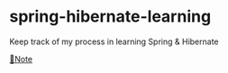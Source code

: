 # spring-hibernate-learning

Keep track of my process in learning Spring & Hibernate

[📖Note](./note.md)







